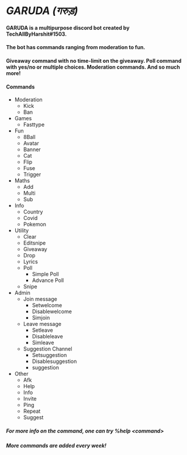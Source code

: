 # ***GARUDA (गरुड़)***
#### GARUDA is a multipurpose discord bot created by TechAllByHarshit#1503.
#### The bot has commands ranging from moderation to fun.
#### Giveaway command with no time-limit on the giveaway. Poll command with yes/no or multiple choices. Moderation commands. And so much more!
#### Commands
- Moderation 
	- Kick
    - Ban
- Games
	- Fasttype
- Fun 
	- 8Ball
    - Avatar
    - Banner
    - Cat
    - Flip
    - Fuse
    - Trigger
- Maths
	- Add
    - Multi
    - Sub
- Info 
	- Country
    - Covid
    - Pokemon
- Utility
	- Clear
    - Editsnipe
    - Giveaway
    - Drop
    - Lyrics
    - Poll
    	- Simple Poll
        - Advance Poll
    - Snipe
- Admin
	- Join message
    	- Setwelcome
        - Disablewelcome
        - Simjoin
    - Leave message
    	- Setleave
        - Disableleave
        - Simleave
    - Suggestion Channel
    	- Setsuggestion
        - Disablesuggestion
        - suggestion
- Other
	- Afk
    - Help
    - Info
    - Invite
    - Ping
    - Repeat
    - Suggest
    
##### For more info on the command, one can try %help \<command\>
##### More commands are added every week!
